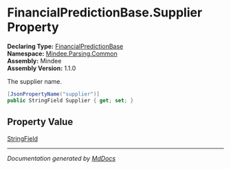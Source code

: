﻿<!--  
  <auto-generated>   
    The contents of this file were generated by a tool.  
    Changes to this file may be list if the file is regenerated  
  </auto-generated>   
-->

# FinancialPredictionBase.Supplier Property

**Declaring Type:** [FinancialPredictionBase](../index.md)  
**Namespace:** [Mindee.Parsing.Common](../../index.md)  
**Assembly:** Mindee  
**Assembly Version:** 1.1.0

The supplier name.

```csharp
[JsonPropertyName("supplier")]
public StringField Supplier { get; set; }
```

## Property Value

[StringField](../../StringField/index.md)

___

*Documentation generated by [MdDocs](https://github.com/ap0llo/mddocs)*
